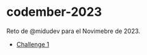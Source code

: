 # codember-2023

Reto de @midudev para el Novimebre de 2023.

- [Challenge 1](challenges/1/README.md)
